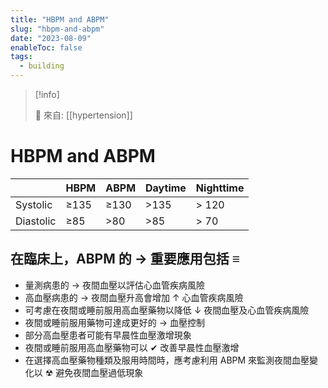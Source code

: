 ```yaml
---
title: "HBPM and ABPM"
slug: "hbpm-and-abpm"
date: "2023-08-09"
enableToc: false
tags:
  - building
---
```


> [!info]
>
> 🌱 來自: [[hypertension]]

# HBPM and ABPM

|           | HBPM | ABPM | Daytime | Nighttime |
| --------- | ---- | ---- | ------- | --------- |
| Systolic  | ≥135 | ≥130 | >135    | > 120     |
| Diastolic | ≥85  | >80  | >85     | > 70      |

## 在臨床上，ABPM 的 → 重要應用包括 ≡

- 量測病患的 → 夜間血壓以評估心血管疾病風險
- 高血壓病患的 → 夜間血壓升高會增加 ↑ 心血管疾病風險
- 可考慮在夜間或睡前服用高血壓藥物以降低 ↓ 夜間血壓及心血管疾病風險
- 夜間或睡前服用藥物可達成更好的 → 血壓控制
- 部分高血壓患者可能有早晨性血壓激增現象
- 夜間或睡前服用高血壓藥物可以 ✔ 改善早晨性血壓激增
- 在選擇高血壓藥物種類及服用時間時，應考慮利用 ABPM 來監測夜間血壓變化以 ☢ 避免夜間血壓過低現象
